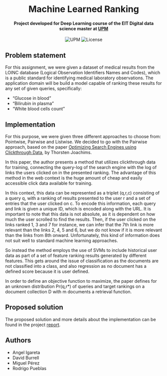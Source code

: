 <h1 align="center">Machine Learned Ranking</h1>
<h4 align="center">Project developed for Deep Learning course of the EIT Digital data science master at <a href="https://www.upm.es/">UPM</a></h4>

<p align="center">
  <img alt="UPM" src="https://img.shields.io/badge/EIT%20Digital-UPM-blue?style=flat-square">
  <img alt="License" src="https://img.shields.io/github/license/angeligareta/image-processing-overview?style=flat-square" />
</p>

## Problem statement
For this assignment, we were given a dataset of medical results from the LOINC database (Logical Observation Identifiers Names and Codes), which is a public standard for identifying medical laboratory observations. The application domain will be build a model capable of ranking these results for any set of given queries, specifically:
- “Glucose in blood”
- “Bilirubin in plasma”
- “White blood cells count”

## Implementation
For this purpose, we were given three different approaches to choose from: Pointwise, Pairwise and
Listwise. We decided to go with the Pairwise approach, based on the paper [Optimizing Search Engines using Clickthrough Data](https://www.cs.cornell.edu/people/tj/publications/joachims_02c.pdf), by Thorsten Joachims.

In this paper, the author presents a method that utilizes clickthrough data for training, connecting
the query-log of the search engine with the log of links the users clicked on in the presented ranking.
The advantage of this method in the web context is the huge amount of cheap and easily accessible click
data available for training.

In this context, this data can be represented as a triplet (q,r,c) consisting of a query q, with a
ranking of results presented to the user r and a set of entries that the user clicked on c. To encode
this information, each query and link is given a unique ID, which is encoded along with the URL. It is
important to note that this data is not absolute, as it is dependent on how much the user scrolled to find
the results. Then, if the user clicked on the links ranked 1, 3 and 7 for instance, we can infer that the
7th link is more relevant than the links 2, 4, 5 and 6, but we do not know if it is more relevant than the
links from 8th onward. Unfortunately, this kind of information does not suit well to standard machine
learning approaches.

So instead the method employs the use of SVMs to include historical user data as part of a set of
feature ranking results generated by different features. This gets around the issue of classification as the
documents are not classified into a class, and also regression as no document has a defined score because
it is user defined.

In order to define an objective function to maximize, the paper defines for an unknown distribution
Pr(q,r*) of queries and target rankings on a document collection D with m documents a retrieval function.

## Proposed solution
The proposed solution and more details about the implementation can be found in the project [report](docs/report.pdf).

## Authors
- Angel Igareta
- David Burrell
- Miguel Pérez
- Rodrigo Pueblas
